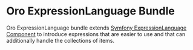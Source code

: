 # Oro ExpressionLanguage Bundle

Oro ExpressionLanguage bundle extends [Symfony ExpressionLanguage Component](https://symfony.com/doc/current/components/expression_language/introduction.html) to introduce expressions that are easier to use and that can additionally handle the collections of items.
